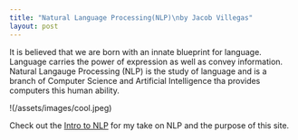 ```yaml
---
title: "Natural Language Processing(NLP)\nby Jacob Villegas"
layout: post
---
```


It is believed that we are born with an innate blueprint for language. Language carries the power of expression as well as convey information. Natural Langauge Processing (NLP) is the study of language and is a branch of Computer Science and Artificial Intelligence tha provides computers this human ability. 

!(/assets/images/cool.jpeg)

Check out the [Intro to NLP](https://github.com/jacobvillegas/NLP_Portfolio/blob/95e5bcf164f101c5f4d347a797594aabdaf424df/OverviewofNLP.pdf) for my take on 
NLP and the purpose of this site.

